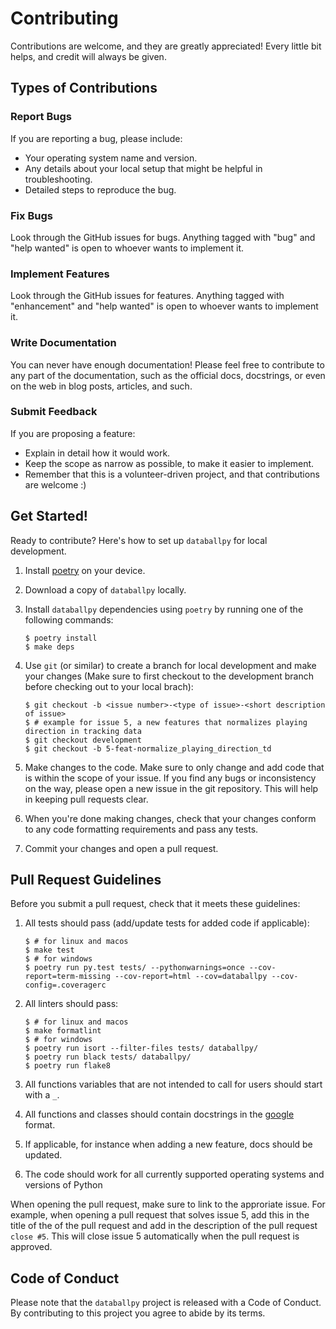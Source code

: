 # Contributing

Contributions are welcome, and they are greatly appreciated! Every little bit
helps, and credit will always be given.

## Types of Contributions

### Report Bugs

If you are reporting a bug, please include:

* Your operating system name and version.
* Any details about your local setup that might be helpful in troubleshooting.
* Detailed steps to reproduce the bug.

### Fix Bugs

Look through the GitHub issues for bugs. Anything tagged with "bug" and "help
wanted" is open to whoever wants to implement it.

### Implement Features

Look through the GitHub issues for features. Anything tagged with "enhancement"
and "help wanted" is open to whoever wants to implement it.

### Write Documentation

You can never have enough documentation! Please feel free to contribute to any
part of the documentation, such as the official docs, docstrings, or even
on the web in blog posts, articles, and such.

### Submit Feedback

If you are proposing a feature:

* Explain in detail how it would work.
* Keep the scope as narrow as possible, to make it easier to implement.
* Remember that this is a volunteer-driven project, and that contributions
  are welcome :)

## Get Started!

Ready to contribute? Here's how to set up `databallpy` for local development.

1. Install [poetry](https://python-poetry.org/) on your device. 
2. Download a copy of `databallpy` locally.
3. Install `databallpy` dependencies using `poetry` by running one of the following commands:

    ```console
    $ poetry install
    $ make deps
    ```
4. Use `git` (or similar) to create a branch for local development and make your changes (Make sure to first checkout to the development branch before checking out to your local brach):

    ```console
    $ git checkout -b <issue number>-<type of issue>-<short description of issue>
    $ # example for issue 5, a new features that normalizes playing direction in tracking data
    $ git checkout development
    $ git checkout -b 5-feat-normalize_playing_direction_td
    ```

5. Make changes to the code. Make sure to only change and add code that is within the scope of your issue. If you find any bugs or inconsistency on the way, please open a new issue in the git repository. This will help in keeping pull requests clear.

6. When you're done making changes, check that your changes conform to any code formatting requirements and pass any tests.
      
7. Commit your changes and open a pull request.

## Pull Request Guidelines

Before you submit a pull request, check that it meets these guidelines:

  1. All tests should pass (add/update tests for added code if applicable): 
     
      ```console
      $ # for linux and macos
      $ make test
      $ # for windows
      $ poetry run py.test tests/ --pythonwarnings=once --cov-report=term-missing --cov-report=html --cov=databallpy --cov-config=.coveragerc
      ```

  2. All linters should pass:
      
      ```console
      $ # for linux and macos
      $ make formatlint
      $ # for windows
      $ poetry run isort --filter-files tests/ databallpy/
      $ poetry run black tests/ databallpy/
      $ poetry run flake8
      ```

  3. All functions variables that are not intended to call for users should start with a `_`.
  4. All functions and classes should contain docstrings in the [google](https://github.com/NilsJPWerner/autoDocstring/blob/HEAD/docs/google.md) format.
  5. If applicable, for instance when adding a new feature, docs should be updated.
  6. The code should work for all currently supported operating systems and versions of Python

When opening the pull request, make sure to link to the approriate issue. For example, when opening a pull request that solves issue 5, add this in the title of the 
of the pull request and add in the description of the pull request `close #5`. This will close issue 5 automatically when the pull request is approved.

## Code of Conduct

Please note that the `databallpy` project is released with a
Code of Conduct. By contributing to this project you agree to abide by its terms.
